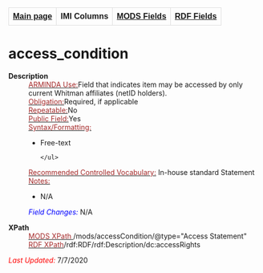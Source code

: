 <!DOCTYPE html>
<html>

<body>
<table style="width:100%">
  <tr>
    <th><a href="index.html">Main page</a></th>
	<th>IMI Columns</th>
    <th><a href="MODS.html">MODS Fields</a></th>
    <th><a href="#">RDF Fields</a></th>
  </tr>
</table>




<style>
table {
  font-family: arial, sans-serif;
  border-collapse: collapse;
  width: 100%;
}

td, th {
  border: 1px solid #dddddd;
  text-align: left;
  padding: 8px;
}

tr:nth-child(even) {
  background-color: #dddddd;
  
}
</style>
<h1>access_condition</h1>
<dl>
  <dt><b>Description</b></dt>
  <dd><ins><font color="brown">ARMINDA Use:</font></ins>Field that indicates item may be accessed by only current Whitman affiliates (netID holders).</dd>
  <dd><ins><font color="brown">Obligation:</font></ins>Required, if applicable</dd>
  <dd><ins><font color="brown">Repeatable:</font></ins>No</dd>
  <dd><ins><font color="brown">Public Field:</font></ins>Yes</dd>
  <dd><ins><font color="brown">Syntax/Formatting:</font></ins>
	<ul>
		<li>Free-text</li>

	</ul>
  </dd>
  <dd><ins><font color="brown">Recommended Controlled Vocabulary:</font></ins> In-house standard Statement</dd>
  <dd><ins><font color="brown">Notes: </font></ins>
	<ul>
		<li>N/A</li>
		</ul>
	</dd>
  <dd><font color="blue"><i>Field Changes: </i></font>N/A</dd>
</dl>
<dl>
<dl>
    <dt><b>XPath</b></dt>
	  <dd> <ins><font color="brown">MODS XPath </font></ins> /mods/accessCondition/@type="Access Statement"</dd>
		<dd> <ins><font color="brown">RDF XPath</font></ins>/rdf:RDF/rdf:Description/dc:accessRights</dd>
</dl>
	<p><font color="red"><i>Last Updated: </i></font>7/7/2020</p>
</dl>

</body>
</html>

